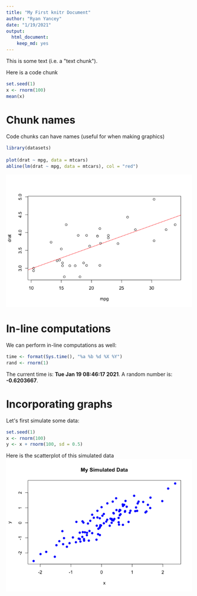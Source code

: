```yaml
---
title: "My First knitr Document"
author: "Ryan Yancey"
date: "1/19/2021"
output: 
  html_document: 
    keep_md: yes
---
```




This is some text (i.e. a "text chunk").

Here is a code chunk

```r
set.seed(1)
x <- rnorm(100)
mean(x)
```

# Chunk names

Code chunks can have names (useful for when making graphics)

```r
library(datasets)

plot(drat ~ mpg, data = mtcars)
abline(lm(drat ~ mpg, data = mtcars), col = "red")
```

![](knitr-ex1_files/figure-html/mpg_plot-1.png)<!-- -->

# In-line computations

We can perform in-line computations as well:

```r
time <- format(Sys.time(), "%a %b %d %X %Y")
rand <- rnorm(1)
```

The current time is: **Tue Jan 19 08:46:17 2021**. A random number is: **-0.6203667**.

# Incorporating graphs

Let's first simulate some data:


```r
set.seed(1)
x <- rnorm(100)
y <- x + rnorm(100, sd = 0.5)
```

Here is the scatterplot of this simulated data
![](knitr-ex1_files/figure-html/scatterplot-1.png)<!-- -->


